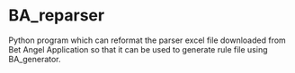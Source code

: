 # BA_reparser
Python program which can reformat the parser excel file downloaded from Bet Angel Application so that it can be used to generate rule file using BA_generator.
